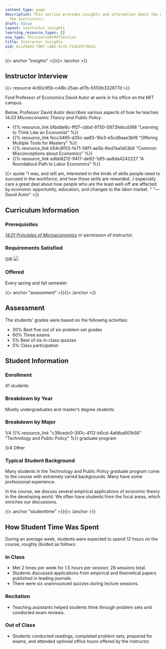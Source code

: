 ```yaml
---
content_type: page
description: This section provides insights and information about the course from
  the instructors.
draft: false
layout: instructor_insights
learning_resource_types: []
ocw_type: ThisCourseAtMITSection
title: Instructor Insights
uid: 6cc29a02-786f-cd02-3c7e-721b29770e51
---
```

{{< anchor "insights" >}}{{< /anchor >}}

## Instructor Interview

{{< resource 4c60c95b-c48b-25ae-af7b-5550b332877d >}}

Ford Professor of Economics David Autor at work in his office on the MIT campus.

Below, Professor David Autor describes various aspects of how he teaches *14.03 Microeconomic Theory and Public Policy*.

- {{% resource_link b1bdde6c-ff07-cbbd-9750-5873febcd368 "Learning to Think Like an Economist" %}}
- {{% resource_link fecc3465-d35c-aa83-16e3-e5cd9aae3bf8 "Offering Multiple Tools for Mastery" %}}
- {{% resource_link b54c8f02-fe71-58f1-ae5b-8ed7ea1a53b8 "Common Misconceptions about Economics" %}}
- {{% resource_link edbb8212-9417-de92-1df5-aa8da4242227 "A Roundabout Path to Labor Economics" %}}

{{< quote "I was, and still am, interested in the kinds of skills people need to succeed in the workforce, and how those skills are rewarded…I especially care a great deal about how people who are the least well-off are affected by economic opportunity, education, and changes to the labor market.&nbsp;" "— David Autor" >}}

## Curriculum Information

### Prerequisites

[*14.01 Principles of Microeconomics*](/courses/14-01sc-principles-of-microeconomics-fall-2011) or permission of instructor.

### Requirements Satisfied

GIR ![](/images/educator/icon-question-gir.png)

### Offered

Every spring and fall semester

{{< anchor "assessment" >}}{{< /anchor >}}

## Assessment

The students' grades were based on the following activities:

- 30% Best five out of six problem set grades
- 60% Three exams
- 5% Best of six in-class quizzes
- 5% Class participation

## Student Information

### Enrollment

41 students

### Breakdown by Year

Mostly undergraduates and master’s degree students

### Breakdown by Major

1/4 {{% resource_link "c39cedc0-397c-4112-b6cd-4afdba601b56" "Technology and Public Policy" %}} graduate program

3/4 Other

### Typical Student Background

Many students in the Technology and Public Policy graduate program come to the course with extremely varied backgrounds. Many have some professional experience.

In the course, we discuss several empirical applications of economic theory in the developing world. We often have students from the focal areas, which enriches our discussions.

{{< anchor "studenttime" >}}{{< /anchor >}}

## How Student Time Was Spent

During an average week, students were expected to spend 12 hours on the course, roughly divided as follows:

### In Class

- Met 2 times per week for 1.5 hours per session; 28 sessions total.
- Students discussed applications from empirical and theoretical papers published in leading journals.
- There were six unannounced quizzes during lecture sessions.

### Recitation

- Teaching assistants helped students think through problem sets and conducted exam reviews.

### Out of Class

- Students conducted readings, completed problem sets, prepared for exams, and attended optional office hours offered by the instructor.